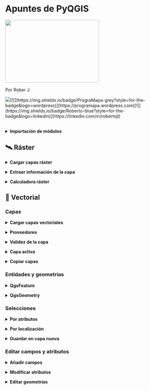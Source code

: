 # Apuntes de PyQGIS

<img src="https://programapa.files.wordpress.com/2021/04/processing_pyqgis.png" width="300" height="200" text-align: center></div>

Por Rober J 

[![](https://img.shields.io/badge/@programapa_-white?style=for-the-badge&labelColor=blue&logo=Twitter&logoColor=white)](https://twitter.com/programapa_)[![](https://img.shields.io/badge/PrograMapa-grey?style=for-the-badge&logo=wordpress)](https://programapa.wordpress.com)[![](https://img.shields.io/badge/Roberto-blue?style=for-the-badge&logo=linkedin)](https://linkedin.com/in/robertojl)

<br>

<details>
  <summary><strong>Importación de módulos</strong></summary><br>
  
  <p>Al comienzo de un script se debe siempre importar los módulos que vayan a usarse:</p>


<div class="wp-block-syntaxhighlighter-code "><pre class="brush: python; title: ; notranslate" title="">
## Módulos imprescindibles con las funciones básicas de QGIS
from qgis.core import *  
from qgis.utils import *

## Si no funcionaran, utilizar los siguientes
from PyQt5.QtCore import *
from PyQt5.QtGui import *

## Módulos recomendables
from qgis.PyQt.QtCore import QSettings, QTranslator, QcoreApplication 
from qgis.PyQt.QtGui import Qicon 
from qgis.PyQt.QtWidgets import QAction, QfileDialog## recomendable

## Módulos útiles de Python
import os
import shutil
import processing
from qgis.analysis import *   ##  Herramientas de analisis raster
</pre></div>
  
  
  <br></details>

## 🛰 Ráster

<details>
  <summary><strong>Cargar capas ráster</strong></summary><br>
  
  <p>Cargar una capa ráster implica crear un objeto QgsRasterLayer que contendrá los datos del archivo ráster. A dicho objeto se le podrán aplicar los distintos métodos de su clase para operar con sus datos.</p>



<p>Hay dos maneras de cargar las capas ráster usando PyQGIS dependiendo de si queremos visualizarlas o no. Si estamos usando Python dentro de QGIS probablemente queramos añadir las capas al panel de capas, pero en caso de usar un IDE externo (VSCode, PyCharm&#8230;) esto no será posible y solo podremos acceder a los datos de las capas sin poder visualizarlas</p>



<p>A diferencia de las capas vectoriales, no será necesario especificar el <strong>proveedor</strong> puesto que para ráster el único disponible es GDAL (Geospatial Data Abstraction Library) y es el equivalente a OGR para datos vectoriales, es decir, admite multitud de formatos ráster como TIFF, IMG&#8230;</p>



<div style="height:20px;" aria-hidden="true" class="wp-block-spacer"></div>


<p><a id="cargar_1"></a></p>


<h3><strong>Cargar y visualizar las capas ráster</strong></h3>



<p>Con el siguiente código, además de cargar en una variable llamada <em>capa_raster </em>los datos de una capa ráster, dicha capa se añadirá al panel de capas de QGIS</p>


<div class="wp-block-syntaxhighlighter-code "><pre class="brush: python; title: ; notranslate" title="">
capa_raster = iface.addRasterLayer('ruta_capa','nombre_capa')
</pre></div>


<p>Esta función no funcionará si trabajamos con PyQGIS en una IDE externa.</p>



<div style="height:20px;" aria-hidden="true" class="wp-block-spacer"></div>


<p><a id="cargar_2"></a></p>


<h3><strong>Cargar solo los datos de las capas ráster</strong></h3>



<p>Con el siguiente código se cargan solo los datos de la capa ráster en una variable nueva llamada <em>capa_raster</em>, de modo que se podrá usar para llevar a cabo geoprocesos pero no se visualizarán. </p>


<div class="wp-block-syntaxhighlighter-code "><pre class="brush: python; title: ; notranslate" title="">
capa_raster = QgsRasterLayer('ruta_capa','nombre_capa')
</pre></div>


<p>Se puede usar tanto en una IDE como dentro de QGIS si no queremos añadir la capa a la visualización.</p>



<div style="height:20px;" aria-hidden="true" class="wp-block-spacer"></div>


<p><a id="validez"></a></p>


<h3><strong>Comprobar validez de la capa</strong></h3>



<p>Al igual que con los datos vectoriales, debe usarse el <strong>método <em>.isValid()</em></strong> sobre el objeto que guarda la capa. Combinado con una sentencia <em>if</em> podremos generar un mensaje en caso de error:</p>


<div class="wp-block-syntaxhighlighter-code "><pre class="brush: python; title: ; notranslate" title="">
if not capa_raster.isValid():
    print("Error al cargar la capa")
</pre></div>

  
  <br></details>

<details>
  <summary><strong>Extraer información de la capa</strong></summary><br>
  
  <p>Una vez cargada la capa ráster en un objeto QgsRasterLayer podremos obtener información de ella a través de distintos métodos:</p>


<p><a id="extension"></a></p>


<h3>Extensión espacial</h3>


<div class="wp-block-syntaxhighlighter-code "><pre class="brush: python; title: ; notranslate" title="">
capa_raster.extent()
</pre></div>

<p><a id="tipo"></a></p>


<h3>Tipo de ráster</h3>


<div class="wp-block-syntaxhighlighter-code "><pre class="brush: python; title: ; notranslate" title="">
capa_raster.rasterType()
</pre></div>


<p>Podremos obtener 3 resultados:</p>



<ul><li>0 = Escala de grises o indefinido (monobanda) </li><li>1 = Monobanda</li><li>2 = Multibanda</li></ul>


<p><a id="filas_columnas"></a></p>


<h3>Número de filas y columnas</h3>


<div class="wp-block-syntaxhighlighter-code "><pre class="brush: python; title: ; notranslate" title="">
capa_raster.width() ## columnas
capa_raster.height() ## filas
</pre></div>

<p><a id="bandas"></a></p>


<h3>Número de bandas</h3>


<div class="wp-block-syntaxhighlighter-code "><pre class="brush: python; title: ; notranslate" title="">
capa_raster.bandCount()
</pre></div>

<p><a id="metadatos"></a></p>


<h3>Metadatos</h3>


<div class="wp-block-syntaxhighlighter-code "><pre class="brush: python; title: ; notranslate" title="">
capa_raster.metadata()
</pre></div>

<p><a id="valor_pixel"></a></p>


<h3>Valor de un píxel</h3>



<p>El siguiente código usa el <strong>método <em><a href="https://docs.qgis.org/3.16/es/docs/pyqgis_developer_cookbook/raster.html#query-values" target="_blank" rel="noreferrer noopener">.identify()</a></em></strong>  sobre <em><a rel="noreferrer noopener" href="https://qgis.org/pyqgis/3.16/core/QgsRasterDataProvider.html#qgis.core.QgsRasterDataProvider" target="_blank">dataProvider()</a></em>  indicando un objeto QgsPoint. Si es correcto (las coordenadas del punto se encuentran dentro de la extensión espacial del ráster) imprime el valor del píxel que se encuentra en el objeto de tipo <em>QgsIdentifyResult()</em>.</p>


<div class="wp-block-syntaxhighlighter-code "><pre class="brush: python; title: ; notranslate" title="">
coordx = 5000
coordy = -3500
punto = QgsPointXY(coordx, coordy)

valor_pixel = rlayer.dataProvider().identify(punto, QgsRaster.IdentifyFormatValue)

if valor_pixel.isValid():
     print(valor_pixel.results())
</pre></div>


<p>También se puede extraer el valor de un píxel en forma de tupla con el <strong>método <em><a href="https://docs.qgis.org/3.16/es/docs/pyqgis_developer_cookbook/raster.html#query-values" target="_blank" rel="noreferrer noopener">.sample()</a></em></strong> sobre <em><a href="https://qgis.org/pyqgis/3.16/core/QgsRasterDataProvider.html#qgis.core.QgsRasterDataProvider" target="_blank" rel="noreferrer noopener">dataProvider()</a></em>:</p>


<div class="wp-block-syntaxhighlighter-code "><pre class="brush: python; title: ; notranslate" title="">
coordx = 5000
coordy = -3500
n_banda = 1
punto = QgsPointXY(coordx, coordy)

valor_pixel, res = capa_raster.dataProvider().sample(punto, n_banda) 
print(valor_pixel)
</pre></div>
  
  <br></details>
  
<details>
  <summary><strong>Calculadora ráster</strong></summary><br>
  
  <p>Las operaciones matemáticas sobre los píxeles de las capas ráster en QGIS se llevan a cabo en la calculadora ráster. En PyQGIS, la función detrás de esta herramienta es <strong><em><a href="https://qgis.org/pyqgis/3.4/analysis/QgsRasterCalculator.html" target="_blank" rel="noreferrer noopener">QgsRasterCalculator()</a></em></strong>. Sus <strong>parámetros</strong> son, por orden:</p>


<div class="wp-block-syntaxhighlighter-code "><pre class="brush: python; title: ; notranslate" title="">
QgsRasterCalculator(expresion, capa salida, formato, extension, ancho, alto, capas de entrada)
</pre></div>


<figure class="wp-block-table"><table class="has-fixed-layout"><thead><tr><th>Parámetro</th><th>Descripción</th><th>Tipo de objeto</th></tr></thead><tbody><tr><td>expresión</td><td>Expresión lógica con las operaciones que queremos realizar</td><td>Cadena de texto</td></tr><tr><td>capa de salida</td><td>Ruta con el nombre y la extensión de la capa en la que guardar los resultados</td><td>Cadena de texto</td></tr><tr><td>formato</td><td>Formato de la capa de salida</td><td>Cadena de texto</td></tr><tr><td>extensión</td><td>Coordenadas de la capa de  salida </td><td>QgsRectangle</td></tr><tr><td>ancho (columnas)</td><td>Número de columnas de la capa de  salida </td><td>Entero</td></tr><tr><td>alto (filas)</td><td>Número de filas de la capa de  salida </td><td>Entero</td></tr><tr><td>capas de entrada</td><td>Lista de objetos que almacenan las capas que se usarán en la calculadora</td><td>QgsRasterCalculatorEntry</td></tr></tbody></table></figure>



<p>El proceso para crear la lista con los objetos <a rel="noreferrer noopener" href="https://qgis.org/api/classQgsRasterCalculatorEntry.html" target="_blank">QgsRasterCalculatorEntry</a> junto con el resto de parámetros  y la ejecución de la calculadora es el siguiente:</p>


<div class="wp-block-syntaxhighlighter-code "><pre class="brush: python; title: ; notranslate" title="">
## Cargar capas
mi_raster = QgsRasterLayer(ruta, "nombre")
mi_raster2 = QgsRasterLayer(ruta, "nombre2")

## Parametros
tipo = 'GTiff' 
extension = mi_raster.extent()
filas = mi_raster.height()
columnas = mi_raster.width()
expresion =  'capa1@1 * capa2@1'  ## Multiplicar los valores de las dos capas de entrada
capa_salida = 'C:\\ruta\\'  ## Ruta con el nombre de la capa de salida y la extension
capas_entrada = &#91;]  ## Lista vacia que almacenara los objetos de entrada

## CREACION DE ENTRADAS ##
## Capa 1
capa1 = QgsRasterCalculatorEntry() ## Crear el objeto de entrada
capa1.ref = 'capa1@1'  ## Crear referencia para la expresion
capa1.raster = mi_raster  ## Seleccion de la capa  
capa1.bandNumber = 1  ## Definir el nº de banda a usar
capas_entrada.append(capa1)   ## Añadir a la lista vacia

## Capa 2
capa2 = QgsRasterCalculatorEntry()
capa2.ref = 'capa2@1'
capa2.raster = mi_raster2
capa2.bandNumber = 3 
capas_entrada.append(capa2)  

## CALCULADORA RASTER##
## Creacion del objeto con los valores calculados
calculos = QgsRasterCalculator(expresion, capa_salida, tipo, extension, columnas, filas, capas_entrada)

## Escritura de la capa de salida
calculos.processCalculation()
</pre></div>


<p>Si una de las capas de entrada fuese una <strong>capa de máscara</strong>, es decir, con valores 1 y 0, al multiplicarlas recortaríamos la otra capa, pues los píxeles que se multipliquen por 0 perderían su valor.</p>



<div style="height:20px;" aria-hidden="true" class="wp-block-spacer"></div>





<h3><strong>Reclasificación ráster</strong></h3>



<p>El ejemplo anterior toma dos capas de entrada para sumar sus valores, pero podrían usarse más o <strong>usar tan solo una</strong> para reclasificar sus valores y convertir variables continuas en discretas. En tal caso habrá que <strong>adecuar la expresión</strong>:</p>


<div class="wp-block-syntaxhighlighter-code "><pre class="brush: python; title: ; notranslate" title="">
## Los pixeles cuyo valor sea mayor a 1000 pasaran a valer 1 y el resto 0
expresion =  'capa@1 &gt; 1000'

## Los pixeles se multiplican por un factor de conversion
expresion = 'capa@1 * 0.7'

## Los pixeles tendran nuevos valores segun el intervalo de datos en el que se encuentren 
expresion = '( capa1@1 &lt; 100 )  * 1 +  ( capa1@1 &gt;= 100 AND capa1@1 &lt; 500 ) * 2 +  ( capa1@1 &gt;= 500 AND capa1@1 &lt; 1000 ) * 3  +  ( capa1@1  &gt;=  1000 )  * 4'
</pre></div>


<p>He dejado un <a rel="noreferrer noopener" href="https://github.com/PrograMapa/PyQGIS/blob/main/reclasificacion_raster_directorio.py" target="_blank">ejemplo completo de reclasificación</a> en GitHub en el que se lleva a cabo la reclasificación por intervalos para todos los TIF de una carpeta.</p>
  
  <br></details>

## 📐 Vectorial  

### Capas

<details>
  <summary><strong>Cargar capas vectoriales</strong></summary><br>
  
  <p>Principalmente existen dos funciones para cargar las capas vectoriales usando PyQGIS dependiendo de si queremos visualizarlas o no. En cualquier caso, lo que se hace es <strong>crear un objeto de tipo QgsVectorLayer</strong>, es decir, un objeto o variable que almacena una capa.</p>



<p>Crear esta clase de objetos es fundamental para poder acceder después a sus entidades, y a partir de ellas a sus atributos y su geometría.</p>






<h4><strong>Cargar y visualizar las capas vectoriales</strong></h4>



<p>Con la función <em>iface.addVectorLayer()</em> además de cargar en una variable nueva<em> </em>los datos de una capa vectorial, dicha capa se añadirá al panel de capas de QGIS. </p>



<p>Esta función no funcionará si trabajamos con PyQGIS en una IDE externa (VSCode, PyCharm&#8230;) .</p>


<div class="wp-block-syntaxhighlighter-code "><pre class="brush: python; title: ; notranslate" title="">
capa_vectorial = iface.addVectorLayer('ruta_capa','nombre_capa','proveedor)
</pre></div>


<div style="height:20px;" aria-hidden="true" class="wp-block-spacer"></div>


<p><a id="cargar_2"></a></p>


<h4><strong>Cargar solo los datos de las capas vectoriales</strong></h4>



<p>Con la función <em>QgsVectorLayer()</em> se cargan solo los datos de la capa vectorial en una variable nueva, de modo que se podrá usar para llevar a cabo geoprocesos pero no se visualizarán. </p>


<div class="wp-block-syntaxhighlighter-code "><pre class="brush: python; title: ; notranslate" title="">
capa_vectorial = QgsVectorLayer('ruta_capa','nombre_capa','proveedor')
</pre></div>


<p>Se puede usar tanto en una IDE como dentro de QGIS si no queremos añadir la capa a la visualización.</p>

  
  <br></details>
  
<details>
  <summary><strong>Proveedores</strong></summary><br>
  
  <p>El procedimiento para cargar capas vectoriales varía según el proveedor, puesto que el origen de datos varía. En cualquier caso, funcionan igual tanto con <em>QgsVectorLayer()</em> como con <em>iface.addVectorLayer()</em>:</p>



<div style="height:20px;" aria-hidden="true" class="wp-block-spacer"></div>



<h4><strong>OGR</strong></h4>



<p>Es el proveedor para las capas vectoriales de los tipos de archivo más comunes (.shp, .kml o .geojson) y suele usarse para utilizar archivos que se encuentran en el sistema de archivos de nuestro ordenador.</p>


<div class="wp-block-syntaxhighlighter-code "><pre class="brush: python; title: ; notranslate" title="">
capa_vectorial = QgsVectorLayer('ruta_capa','nombre_capa','ogr')
</pre></div>


<div style="height:20px;" aria-hidden="true" class="wp-block-spacer"></div>



<h4 class="has-text-align-left"><strong>postgres</strong></h4>



<p>Sirve para cargar información vectorial almacenada en bases de datos de PostgreSQL o PostGIS.</p>


<div class="wp-block-syntaxhighlighter-code "><pre class="brush: python; title: ; notranslate" title="">
# Conectar con la base de datos
uri = QgsDataSourceUri()
uri.setConnection("host", "puerto", "nombre_database", "usuario", "contraseña") 

# Selección del esquema, la tabla y el campo que contiene la geometría
uri.setDataSource("esquema", "tabla", "campo_geometría") 

# Cargar la capa
capa = QgsVectorLayer(uri.uri(), "Nombre_capa", "postgres")
</pre></div>


<div style="height:20px;" aria-hidden="true" class="wp-block-spacer"></div>



<h4 class="has-text-align-left"><strong>MySQL</strong></h4>



<p>Para conectar con una base de datos de tipo MySQL se debe usar otro proveedor como OGR:</p>


<div class="wp-block-syntaxhighlighter-code "><pre class="brush: python; title: ; notranslate" title="">
# Conectar con la base de datos
uri = "MySQL:nombre_database,host=nombre_host,port=numero_puerto,user=nombre_usuario,password=contraseña|layername=nombre_tabla"

# Cargar la capa
capa = QgsVectorLayer(uri,"Nombre_capa","ogr" ),"Nombre_capa","ogr"
</pre></div>


<div style="height:20px;" aria-hidden="true" class="wp-block-spacer"></div>



<h4 class="has-text-align-left"><strong>WFS</strong></h4>



<p>Para cargar servicios WFS (Web Feature Services) habrá que indicar una URL como origen de los datos</p>


<div class="wp-block-syntaxhighlighter-code "><pre class="brush: python; title: ; notranslate" title="">
uri = "URL del servicio WFS"
capa = QgsVectorLayer(uri, "Nombre_capa", "WFS")
</pre></div>


<p>Estos servicios también pueden cargarse usando el módulo de Python <strong>urllib</strong>:</p>


<div class="wp-block-syntaxhighlighter-code "><pre class="brush: python; title: ; notranslate" title="">
import urllib
params = {
'service': 'WFS', 
'version': '1.0.0', 'request': 'petición', 
'typename': 'nombre_capa', 'srsname': "EPSG:XXXX"
} 
uri = 
'ruta_servicio?'+urllib.parse.unquote(urllib.parse.ur
lencode(params))

capa = QgsVectorLayer(uri, "Nombre_capa", "WFS")
</pre></div>


<p>Los servicios WFS están estandarizados por la OGC (Open Geospatial Consortium) y todos poseen los siguientes tipos de <strong>peticiones</strong>:</p>



<ul><li>GetCapabilities &#8211; obtener metadatos</li><li>GetFeature &#8211; obtener entidades</li><li>DescribeFeatureType &#8211; obtener esquema XML de los servicios del servidor del WFS</li></ul>



<p class="has-light-green-cyan-background-color has-background">⚠ En QGIS 2 el proveedor que debe especificarse al cargar capas WFS debe ser OGR</p>



<div style="height:20px;" aria-hidden="true" class="wp-block-spacer"></div>



<h4 class="has-text-align-left"><strong>CSV</strong></h4>



<p>Se puede también cargar archivos CSV o de texto delimitado indicando el caracter separador (espacios, comas, puntos, punto y comas&#8230;) y las columnas de las coordenadas X e Y</p>


<div class="wp-block-syntaxhighlighter-code "><pre class="brush: python; title: ; notranslate" title="">
uri = 
"ruta_archivo.extensión?delimiter={}&xField={}
&yField={}".format("delimitador", "nombre_campoX", "nombre_campoY") 
capa = QgsVectorLayer(uri, "layer name you like", "delimitedtext")
</pre></div>


<div style="height:20px;" aria-hidden="true" class="wp-block-spacer"></div>



<h4><strong>memory</strong></h4>



<p>Las capas &#8216;memory&#8217; son capas temporales y vacías que solo existen mientras se ejecuta un script. Son útiles porque nos evita el andar creando archivos innecesarios y actúan como un lienzo en blanco en el que almacenar nuevas geometrías. </p>



<p>En el ejemplo se especifica que la capa temporal sea de tipo multipolígono, su SRC 25830, la <strong>creación de un campo</strong> id de tipo entero y la creación del índice espacial:</p>


<div class="wp-block-syntaxhighlighter-code "><pre class="brush: python; title: ; notranslate" title="">
uri =  "MultiPolygon?crs=epsg:25830"+"&field=id:integer""&index=yes"
capa = iface.addVectorLayer(uri, "capa_temporal", "memory")
</pre></div>


<p>Al haber usado <em>iface.addVectorLayer()</em>, la capa temporal se cargará al panel de capas de QGIS y duraría hasta que cerráramos la sesión. Para <strong>guardar la capa temporal como capa nueva</strong> hay que usar la función <em>QgsVectorFileWriter.writeAsVectorFormat()</em></p>


  
  <br></details>
  
<details>
  <summary><strong>Validez de la capa</strong></summary><br>
  
  <p>Para saber si una capa espacial se ha cargado correctamente se debe usar el <strong>método <em>.isValid()</em></strong> sobre dicha capa. Lo que hace es devolver un booleano en el que True significa que la capa es correcta y False si no lo es.</p>



<p>Lo que suele hacerse es combinarlo con estructuras de control <em>if &#8211; else </em> para obtener un mensaje según si se ha cargado bien o no:</p>


<div class="wp-block-syntaxhighlighter-code "><pre class="brush: python; title: ; notranslate" title="">
capa = QgsVectorLayer('ruta_capa','nombre_capa','proveedor')
if not capa.isValid():
      print('Error al cargar la capa') 
else: 
      print('La capa se cargó correctamente')
</pre></div>
  
  <br></details>
  
<details>
  <summary><strong>Capa activa</strong></summary><br>
  
  <p>Consiste en seleccionar una capa que pasa a ser la &#8216;capa activa&#8217; para que sea el objetivo de alguna herramienta de QGIS. </p>



<p>La instrucción siguiente crea una variable que contendrá los datos de la capa que se encuentra activa en QGIS. Esto significa que:</p>



<ul><li>solo podremos utilizar la capa activa si utilizamos Python dentro de QGIS (no funciona en IDEs externos)</li><li>los datos de la variable creada cambiarán según la capa que establezcamos como activa</li></ul>


<div class="wp-block-syntaxhighlighter-code "><pre class="brush: python; title: ; notranslate" title="">
capa = iface.activelayer()
</pre></div>


<p>Vale tanto para capas vectoriales como ráster y solo puede haber una capa activa a la vez. </p>

  
  <br></details>
  
<details>
  <summary><strong>Copiar capas</strong></summary><br>
  
  <p>Para copiar capas tendremos que cargar la capa que queramos copiar y usarla como valor de entrada en la función de escritura de capas vectoriales: </p>


<div class="wp-block-syntaxhighlighter-code "><pre class="brush: python; title: ; notranslate" title="">
capa = QgsVectorLayer('ruta_capa','nombre_capa','proveedor')
CRS = capa.crs()
ruta_salida = 'C:\\ruta\\nombre.extension'
QgsVectorFileWriter.writeAsVectorFormat(capa, ruta_salida, CRS, driverName = 'ESRI Shapefile')
</pre></div>


<p>En la <a rel="noreferrer noopener" href="https://qgis.org/pyqgis/master/core/QgsVectorFileWriter.html" target="_blank">documentación oficial</a> hay más información acerca de la escritura de archivos vectoriales.</p>



<div style="height:20px;" aria-hidden="true" class="wp-block-spacer"></div>


<p><a id="entidades_geometrias"></a></p>


<h2 class="has-text-align-center"><strong>Entidades y geometrías</strong></h2>



<p>Las capas espaciales vectoriales se componen de entidades: objetos geométricos que representan fenómenos territoriales. Cada uno de estos objetos ocupa un registro en la tabla de atributos de dicha capa, y entre estos atributos se encuentra la geometría del objeto.</p>



<p>En PyQGIS se distinguen dos clases de variables para estos elementos:</p>



<ul><li>Variables de tipo <strong>QgsFeature</strong> que almacenan las entidades de una capa</li><li>Variables de tipo <strong>QgsGeometry</strong> que almacenan la geometría de las entidades</li></ul>


  
  <br></details>

### Entidades y geometrías

<details>
  <summary><strong>QgsFeature</strong></summary><br>
  
  <p>Para trabajar con la información vectorial es necesario crear un objeto que indexe las entidades de una capa cargada previamente. Dicho objeto será de <strong>tipo QgsFeature,</strong> y para obtenerlo se debe usar el método <em>.getFeatures()</em> sobre un objeto QgsVectorLayer.</p>



<p>Sin embargo, para poder acceder a cada una de esas entidades indexadas será necesario <strong>iterar sobre ellas</strong>:</p>


<div class="wp-block-syntaxhighlighter-code "><pre class="brush: python; title: ; notranslate" title="">
capa_vectorial = QgsVectorLayer('capa.shp','nombre_capa','ogr')  ## Objeto Layer
features = capa_vectorial.getFeatures()  ## Objeto Feature

# Con esto ya podríamos iterar sobre las entidades de la capa usando estructuras de control para obtener 
# información de cada una de ellas:
for entidad in features:
     print(entidad.id())   ## ver el identificador
     print(entidad.attributes())   ## ver los valores de todos los campos
     print(entidad&#91;0])   ## ver el valor de la primera columna usando el índice de posición
     print(entidad&#91;'nombre'])   ## ver el valor de la columna usando su nombre
     print(entidad.geometry())   ## ver la geometría

</pre></div>


  
  <br></details>
  
<details>
  <summary><strong>QgsGeometry</strong></summary><br>
  
  <p>Una vez accedemos a las entidades podemos extraer su geometría para obtener información en base a ella como puede ser el área, la longitud o el perímetro de nuestras entidades.</p>



<p>Para ello es necesario crear una nueva <strong>variable de tipo QgsGeometry</strong> que almacene la geometría recogida por el método .geometry() sobre cada entidad y <strong>aplicarle un método</strong> compatible con el <a href="https://programapa.wordpress.com/2020/11/06/tipos-de-datos-espaciales/">tipo de geometría</a>:</p>


<div class="wp-block-syntaxhighlighter-code "><pre class="brush: python; title: ; notranslate" title="">
capa_vectorial = QgsVectorLayer('capa.shp','nombre_capa','ogr')
features = capa_vectorial.getFeatures()
for entidad in features:
    geom = entidad.geometry()  ## Creación del objeto con la geometría
    print(geom.area())   ## ver el área de una geometría de tipo polígono
    print(geom.length())   ## ver la longitud de una geometría de tipo línea o el perímetro si es de tipo polígono
    print(geom.asPoint())   ## ver las coordenadas de una geometría de tipo punto
</pre></div>


<p>Además, la geometría es también el <strong>producto de los geoprocesos</strong>, que nos permitirán generar geometrías nuevas a partir de las existentes.</p>


  
  <br></details>

### Selecciones

<details>
  <summary><strong>Por atributos</strong></summary><br>
  
  <p>La selección de entidades según sus atributos o <strong>consultas temáticas</strong> consiste en seleccionar aquellas entidades cuyos atributos coincidan con nuestra consulta.</p>



<p>Para ello se crean <strong>expresiones SQL</strong> con la función <em>QgsExpression()</em> para usarlas en una petición mediante la función <em>QgsFeatureRequest()</em>. Dicha petición se emplea para <strong>acceder a la geometría</strong> de aquellas entidades cuyos atributos casen con la consulta.</p>



<p>En el siguiente ejemplo se seleccionan de una capa con ríos aquellos de longitud superior a 100 km para luego iterar sobre ellos:</p>


<div class="wp-block-syntaxhighlighter-code "><pre class="brush: python; title: ; notranslate" title="">
capa_vectorial = QgsVectorLayer('rios.shp','red_fluvial','ogr')

# Creación de variable con la expresión SQL 
expresion = QgsExpression('longitud_km &gt; 100')

# Creación de variable que almacene la expresión como una consulta 
peticion = QgsFeatureRequest(expresion)

# Bucle para iterar solo sobre las entidades que coincidan con la petición
for entidad in capa_vectorial.getFeatures(peticion):
      # operaciones a llevar a cabo con cada río
     
</pre></div>


<p>Otra forma es <strong>seleccionar entidades según su id</strong> usando el método <em>.selectByIds()</em>. Esto resulta útil pues </p>


<div class="wp-block-syntaxhighlighter-code "><pre class="brush: python; title: ; notranslate" title="">
capa_rios = QgsVectorLayer('rios.shp','red_fluvial','ogr')

# Creación de variable con la expresión SQL 
expresion = QgsExpression('longitud_km &gt; 100')

# Creación de variable que almacene la expresión como una consulta 
peticion = QgsFeatureRequest(expresion)

# Obtención de entidades
entidades = capa_rios.getFeatures(peticion)

# Creación de lista con los ID de los ríos seleccionados
lista_id = &#91;rio.id() for rio in entidades]

# Selección de ríos a partir de los ID de la lista
capa_rios.selectByIds(lista_id)
</pre></div>

  
  <br></details>
  
<details>
  <summary><strong>Por localización</strong></summary><br>
  
  <p>La selección por localización o <strong>consultas espaciales</strong> consisten en seleccionar aquellas entidades que cumplen con algún tipo de <a href="https://programapa.wordpress.com/2020/11/13/relaciones-espaciales/">relación topológica</a>, es decir, necesitaremos hacer uso de la geometría de las entidades para llevarlas a cabo.</p>



<p>En PyQGIS podemos hacerlo de dos maneras:</p>



<div style="height:20px;" aria-hidden="true" class="wp-block-spacer"></div>


<p><a id="filtro_espacial"></a></p>


<h4><strong>Estableciendo un filtro espacial</strong></h4>



<p>Esto es, utilizar una AOI (Area de Interés) para seleccionar todo aquello que se encuentre dentro de ella. La AOI podemos obtenerla de varias maneras, como tomando el &#8216;extent&#8217; o recuadro delimitador de una capa (sus coordenadas X e Y máximas y mínimas) o dibujándola nosotros mismos.</p>



<p>En el siguiente ejemplo se utiliza como AOI el &#8216;extent&#8217; de una capa para que se seleccionen las entidades de otra capa:</p>


<div class="wp-block-syntaxhighlighter-code "><pre class="brush: python; title: ; notranslate" title="">
# Cargar la capa de la que seleccionar las entidades
capa = QgsVectorLayer('capa1.shp','Mi capa','ogr')

# Crear área de interés usando el 'extent' de otra capa
AOI = QgsVectorLayer('capa2.shp','Area de interes','ogr').extent() 

# Aplicar la AOI como filtro usando el método .setFilterRect() sobre una petición 
peticion = QgsFeatureRequest() 
peticion.setFilterRect(AOI)

# Bucle que itera sobre las entidades que se encuentran dentro de la AOI para obtener su ID
for entidad in capa.getFeatures(peticion):
    print(feature.id())
</pre></div>


<p>En este ejemplo la petición estaba vacía, pero se puede <strong>combinar filtros espaciales con consultas de atributos</strong> para obtener solo algunas entidades de entre todas las que se encuentren en la AOI. En el siguiente ejemplo se obtiene solo entidades de uso de suelo urbano dentro del filtro espacial:</p>


<div class="wp-block-syntaxhighlighter-code "><pre class="brush: python; title: ; notranslate" title="">
# Cargar la capa de la que seleccionar las entidades
capa = QgsVectorLayer('capa1.shp','Mi capa','ogr')

# Crear área de interés usando el 'extent' de otra capa
AOI = QgsVectorLayer('capa2.shp','Area de interes','ogr').extent() 

# Expresión para seleccionar los polígonos de usos urbanos
expresion = QgsExpression('USO ILIKE \'%urbano%\'')

# Petición para quedarnos solo con lo indicado en la expresión
usos_urbanos = QgsFeatureRequest(expresion) 

# Filtro para seleccionar solo las entidades de nuestra AOI
usos_urbanos.setFilterRect(AOI)

# Bucle que itera sobre las entidades que se encuentran dentro de la AOI para obtener su ID
for entidad in capa.getFeatures(usos_urbanos):
    print(feature.id())
</pre></div>


<div style="height:20px;" aria-hidden="true" class="wp-block-spacer"></div>


<p><a id="relaciones_espaciales"></a></p>


<h4><strong>Estableciendo relaciones espaciales entre capas</strong></h4>



<p>Consiste en quedarnos con aquellas entidades de una capa que cumplen algún tipo de <a href="https://programapa.wordpress.com/2020/11/13/relaciones-espaciales/">relación espacial</a> con las entidades de otra capa: se encuentran dentro, fuera, tocando, ocupando el mismo espacio&#8230;</p>



<p>Para ello tenemos que <strong>acceder a la geometría</strong> de las entidades de las capas y <strong>usar métodos de la <a rel="noreferrer noopener" href="https://qgis.org/api/classQgsGeometry.html" target="_blank">clase geometry</a></strong> sobre dichas geometrías para comprobar las relaciones espaciales:</p>


<div class="wp-block-syntaxhighlighter-code "><pre class="brush: python; title: ; notranslate" title="">
# Cargar la capa de la que seleccionar las entidades
capa1 = QgsVectorLayer("capa1.shp",'Mi capa','ogr')

# Cargar una segunda capa con la que comprobar las relaciones espaciales
capa2 = QgsVectorLayer("capa2.shp",'Mi capa 2','ogr')

# Bucles de iteración sobre las entidades
for f1 in capa1.getFeatures():      # Bucle que itera sobre la geometría de las entidades de la capa 1
    for f2 in capa2.getFeatures():      # Bucle para iterar sobre la geometría decada entidad de la capa 2 por cada una de la capa 1
          if f1.geometry().intersects(f2.geometry()):      # Estructura if para comprobar si hay intersección entre las entidades
                print(f1.id(),'intersects',f2.id())     # Acción a realizar si se cumple dicha relación
</pre></div>


<p>En el ejemplo anterior se ha usado el método para averiguar si existe intersección, pero hay muchos más <strong>predicados espaciales</strong><em> </em>como pueden ser:</p>



<figure class="wp-block-table"><table class="has-fixed-layout"><tbody><tr><td>geometría1.intersects(geometría2)</td><td>averiguar si existe intersección entre las geometrías</td></tr><tr><td>geometría1.disjoints(geometría2)</td><td>averiguar si no existe intersección </td></tr><tr><td>geometría1.contains(geometría2) </td><td>averiguar si la geometría 1 contiene a la geometría 2</td></tr><tr><td>geometría1.crosses(geometría2) </td><td>averiguar si la geometría 1 cruza en algún punto con la geometría 2</td></tr></tbody></table></figure>



<p>Recomiendo el <a rel="noreferrer noopener" href="https://programapa.wordpress.com/2020/11/13/relaciones-espaciales/" target="_blank">post sobre relaciones espaciales</a> para conocerlas más a fondo.</p>


  
  <br></details>
  
<details>
  <summary><strong>Guardar en capa nueva</strong></summary><br>
  
  <p>Para crear capas vectoriales nuevas hay que usar la función <em><strong>QgsVectorFileWriter.writeAsVectorFormat()</strong></em> indicando dentro de los paréntesis los siguientes parámetros, por orden:</p>



<figure class="wp-block-table"><table class="has-fixed-layout"><tbody><tr><td>Datos</td><td>Una variable u objeto de tipo QgsVectorLayer, es decir, la variable que contiene los datos que queremos guardar en la capa nueva</td></tr><tr><td>Ruta + nombre + extensión</td><td>La ruta junto con el nombre del archivo a guardar y su extensión</td></tr><tr><td>Codificación</td><td>La codificación de caracteres para esta capa: utf-8, latin1, iso&#8230;</td></tr><tr><td>SRC</td><td>Sistema de coordenadas asociado a la capa nueva</td></tr><tr><td>Formato</td><td>Tipo de capa o archivo que estamos creando: shapefile, geojson, kml&#8230;</td></tr><tr><td>Modo</td><td>Especificar si en el parámetro datos estamos usando entidades seleccionadas (True/False)</td></tr></tbody></table></figure>



<p>Por ejemplo, con el siguiente código se guarda en una capa nueva una selección de usos del suelo que se encuentran dentro del &#8216;extent&#8217; de otra capa. </p>


<div class="wp-block-syntaxhighlighter-code "><pre class="brush: python; title: ; notranslate" title="">
from qgis.core import *  
from qgis.utils import *

ruta = 'C:\\ruta\\'

# Crear los filtros espacial y de atributos
capa1 = QgsVectorLayer(ruta+'usos.shp','Mi capa','ogr')
capa2 = QgsVectorLayer(ruta+'aoi.shp','Area de interes','ogr').extent() 
expresion = QgsExpression('USO ILIKE  \'%urbano%\')
usos_urbanos = QgsFeatureRequest(expresion) 
usos_urbanos.setFilterRect(capa2)
seleccion = capa.getFeatures(usos_urbanos)

# Selección de entidades
ids = &#91;i.id() for i in seleccion]
capa1.selectByIds(ids)

# Guardar la selección en una capa nueva tomando el nombre y el SRC de la capa original
QgsVectorFileWriter.writeAsVectorFormat(capa1, ruta+capa.name()+'_nuevo.shp', 'UTF-8', capa1.crs(), driverName="ESRI Shapefile", onlySelected = True)
</pre></div>
  
  <br></details>

### Editar campos y atributos 
 
<details>
  <summary><strong>Añadir campos</strong></summary><br>
  
  <p>Los atributos de las capas vectoriales se organizan en forma de tabla, en la que cada columna es un campo y cada fila una entidad. Por tanto, los valores de los campos para cada fila serán los atributos de dicha fila.</p>



<div style="height:20px;" aria-hidden="true" class="wp-block-spacer"></div>


<p><a id="añadir_campos"></a></p>


<h3 class="has-text-align-center"><strong>Añadir campos</strong></h3>



<h4><strong>&#8211; Creando capas temporales</strong></h4>



<p>Se pueden crear campos al crear capas temporales<strong>.</strong> El siguiente ejemplo crea un campo de cada tipo (text, integer, double y date) en una nueva capa temporal<em> (Fuente: Geoinnova)</em>: </p>


<div class="wp-block-syntaxhighlighter-code "><pre class="brush: python; title: ; notranslate" title="">
URI = 
"MultiPolygon?field=id:integer&index=yes&field=decimal:double&field=tex 
to:string&field=fecha:date"
capa_temporal = iface.addVectorLayer(URI,"temp", "memory")
</pre></div>


<div style="height:20px;" aria-hidden="true" class="wp-block-spacer"></div>



<h4><strong>&#8211; Nuevos campos en capas ya existentes</strong></h4>



<p>También pueden crearse campos en capas ya existentes activando la edición de dicha capa y encadenando los siguientes métodos de la <a href="https://qgis.org/pyqgis/master/core/QgsVectorLayer.html" target="_blank" rel="noreferrer noopener">clase QgsVectorLayer</a>: </p>



<p class="has-text-align-center"><em>capa.dataProvider().addAttributes([QgsField])</em></p>



<ol><li>método .dataProvider()  ## para modificar tablas de atributos</li><li>método .addAttributes([lista_objetos_QgsField]) ## para añadir nuevos campos</li></ol>



<p>Los <strong>objetos de tipo campo o QgsField</strong> se crean con la siguiente sintaxis:</p>


<div class="wp-block-syntaxhighlighter-code "><pre class="brush: python; title: ; notranslate" title="">
QgsField("nombre_campo", QVariant.Text)  ## cadenas de texto 
QgsField("nombre_campo", QVariant.Integer)  ## numeros enteros
QgsField("nombre_campo", QVariant.Double)  ## numeros decimales 
QgsField("nombre_campo", QVariant.Date)  ## valores de tipo fecha 
</pre></div>


<p>Al completo, el procedimiento sería el siguiente:</p>


<div class="wp-block-syntaxhighlighter-code "><pre class="brush: python; title: ; notranslate" title="">
## Cargar la capa
capa = iface.addVectorLayer('ruta_capa','nombre_capa','proveedor)

## Comenzar la edición
capa.startEditing()

## Añadir nuevos campos
capa.dataProvider().addAttributes(&#91;QgsField("texto", QVariant.String), 
QgsField("entero", QVariant.Int), QgsField("decimal", 
 QVariant.Double),QgsField("fecha", QVariant.Date)])

## Actualizar campos 
capa.updateFields()
capa.commitChanges()
</pre></div>


<div style="height:20px;" aria-hidden="true" class="wp-block-spacer"></div>



<h4><strong>&#8211; Copiar campos a capas nuevas</strong></h4>



<p>Para ello habrá que obtener un objeto de la <a href="https://qgis.org/pyqgis/3.2/core/Field/QgsField.html" target="_blank" rel="noreferrer noopener">clase QgsField</a> con los campos de la capa de la que queremos copiar dichos campos. Después solo habrá que crear una capa nueva, activar su edición y copiarle dichos campos:</p>


<div class="wp-block-syntaxhighlighter-code "><pre class="brush: python; title: ; notranslate" title="">
## Cargar capa
capa = iface.addVectorLayer('ruta_capa','nombre_capa','proveedor)

## Obtener su sistema de coordenadas
crs = capa.crs().postgisSrid()

## Listar los campos de la capa cargada
campos = capa.dataProvider().fields()  ## Obtención de campos

## Crear capa temporal 
URI = "MultiPolygon?crs=epsg:"+str(crs)
nueva_capa = iface.addVectorLayer('URI','nueva','memory')

## Copiar los campos de la capa cargada a la nueva capa a través de la lista
nueva_capa.startEditing()
nueva_capa.dataProvider().addAttributes(campos.toList())
nueva_capa.commitChanges()
</pre></div>

<h4><strong>&#8211; Crear campos id autoincrementables</strong></h4>



<p>Una de las operaciones más comunes en cuanto a la creación de nuevos campos es crear IDs que identifiquen de forma única a cada entidad:</p>

  <div class="wp-block-syntaxhighlighter-code "><pre class="brush: python; title: ; notranslate" title="">
## Cargar la capa y empezar la edición
capa = QgsVectorLayer(output,nombre,'ogr')
capa.startEditing()

## Añadir el nuevo atributo ID
capa.dataProvider().addAttributes(&#91;QgsField('ID', QVariant.Int)])
capa.updateFields()

## Listar las entidades
entidades = capa.getFeatures()

## Iniciar el contador
contador = 0

## Bucle que recorre las entidades de la capa cargada
for entidad in entidades:

        ## Establecer el valor del atributo ID para la entidad a partir del valor del contador
        entidad&#91;'ID'] = contador

        ## Actualizar la entidad
        capa.updateFeature(entidad)

        ## Aumentar el contador
        contador += 1

## Guardar los cambios             
capa.commitChanges()
</pre></div>
  
  <br></details>
  
  
<details>
  <summary><strong>Modificar atributos</strong></summary><br>
  
  <p>Con el método <strong>.<em>setAttributes([])</em> </strong>podemos actuar sobre un objeto de tipo entidad <strong>en el momento de crearla</strong>, es decir, cuando generamos nuevos objetos de la <a href="https://qgis.org/pyqgis/3.2/core/Feature/QgsFeature.html#qgis.core.QgsFeature.setAttributes" target="_blank" rel="noreferrer noopener">clase QgsFeature</a>:</p>


<div class="wp-block-syntaxhighlighter-code "><pre class="brush: python; title: ; notranslate" title="">
## cargar capa
capa = iface.addVectorLayer('ruta_capa','nombre_capa','proveedor)

## lista con los valores
lista_valores = &#91;30, 40, 60]

## bucle para generar varias entidades
for f in range(1,10):
     
     ## nueva entidad
     entidad = QgsFeature()

     ## asignar los valores a las columnas
     entidad.setAttributes(lista_valores) 

     ## añadir la nueva entidad a la capa
     capa.addFeatures(&#91;entidad])

capa.commitChanges()
</pre></div>


<p>La lista de valores para la nueva entidad <strong>sigue el orden de posición de los campos</strong>. Si se quisiera cambiar, por ejemplo, la tercera columna, habría que dejar vacías las posiciones 0 y 1 de la lista.</p>



<div style="height:20px;" aria-hidden="true" class="wp-block-spacer"></div>


<p>Mediante <em><strong>.changeAttributeValue()</strong></em> actuamos sobre un objeto de la <a rel="noreferrer noopener" href="https://qgis.org/pyqgis/master/core/QgsVectorLayer.html" target="_blank">clase QgsVectorLayer</a><em>,</em> es decir, sobre una capa indicando el id de la fila y la posición de la columna en la que actuar:</p>


<div class="wp-block-syntaxhighlighter-code "><pre class="brush: python; title: ; notranslate" title="">
capa = iface.addVectorLayer('ruta_capa','nombre_capa','proveedor)
capa.startEditing()
nuevo_valor = 50
id_entidad = 3
id_campo = 0
capa.changeAttributeValue(id_entidad, id_campo, nuevo_valor)
capa.commitChanges()
</pre></div>
  
  <br></details>
  
<details>
  <summary><strong>Editar geometrías</strong></summary><br>
  
  <p>La edición de geometrías implica operar sobre los objetos <strong>QgsGeometry</strong>, es decir, la geometría de las entidades, para borrarlas, modificarlas o añadir nuevas geometrías que se deriven de algún geoproceso sobre ellas.</p>



<p>Por ejemplo, al hacer un buffer tomamos las geometrías de una capa y se les aplica un geoproceso que genera nuevos polígonos en base a un valor de distancia que indicamos en la función. Esos nuevos polígonos deben almacenarse en otra capa que se encuentre en edición.</p>



<p>Para comenzar a editar las geometrías es necesario <strong>activar la edición</strong> de la capa de entrada, y al finalizar la edición deben <strong>guardarse los cambios</strong>:</p>


<div class="wp-block-syntaxhighlighter-code "><pre class="brush: python; title: ; notranslate" title="">
capa = QgsVectorLayer('capa1.shp','Mi capa','ogr')  # Objeto tipo layer con los datos de la capa
capa.startEditing()  # Activación de la edición de la capa
## Geoprocesos ##
capa.commitChanges()  # Guardar los cambios
</pre></div>


<p>Los principales <strong>métodos para editar la geometría</strong> de una capa son:</p>


<div class="wp-block-syntaxhighlighter-code "><pre class="brush: python; title: ; notranslate" title="">
objeto_qgsfeature.setGeometry(nueva_geometría)  ## Establecer la geometría de una entidad
objeto_qgsvectorlayer.addFeatures(&#91;objeto_qgsfeature])  ## Añadir la entidad a una capa
</pre></div>


<p>A diferencia de las selecciones, los resultados de los geoprocesos deben almacenarse en capas nuevas que se encuentren en edición, ya que estamos hablando de geometrías nuevas que deben almacenarse en algún lado. </p>



<p>A continuación tenéis ejemplos con distintos geoprocesos básicos:</p>



<h3 class="has-text-align-center"><strong>Buffer</strong></h3>



<p>El buffer o área de influencia se calcula tomando una geometría y aplicándole el <strong>método <em>.buffer()</em></strong> junto a una serie de parámetros (<a rel="noreferrer noopener" href="https://qgis.org/api/classQgsGeometry.html" target="_blank">ver la documentación oficial</a>). </p>



<p>El procedimiento para llevarlo a cabo consiste en iterar sobre las geometrías de las entidades de la capa, en este caso para que se aplique el buffer a cada una de ellas y la geometría resultante se almacene en un objeto QgsFeature que pase a formar parte de una capa temporal. Además, se crea un contador para darle un ID a cada buffer que se cree:</p>


<div class="wp-block-syntaxhighlighter-code "><pre class="brush: python; title: ; notranslate" title="">
## Cargar capa vectorial de entrada y obtener su sistema de coordenadas
ruta = 'C:\\ruta\\'
capa_entrada = QgsVectorLayer(ruta, "entidades_de_entrada", "ogr")
CRS = capa_entrada.crs().postgisSrid()

## Creación de capa temporal en la que almacenar los buffers
uri =  "MultiPolygon?crs=epsg:"+ str(CRS) + "&field=id:integer""&index=yes"
capa_buffers = QgsVectorLayer(uri, "buffers", "memory")

capa_buffers.startEditing()   ## Comenzar la edición de la capa temporal
id = 0   ## Valor id que se le asignará a cada nueva entidad

for f in capa_entrada.getFeatures():   ## Bucle para obtener las entidades de la capa  de entrada
     geom = f.geometry()   ## Acceso a la geometría de cada entidad
     buffer = geom.buffer(200,-1)    ## Parámetros del buffer: 200 metros, nº segmentos automático
     entidad = QgsFeature()   ## Creación de objeto de tipo Feature vacío 
     entidad.setGeometry(buffer)    ## Añadirle al objeto la geometría del buffer
     entidad.setAttributes(&#91;id])    ## Añadirle al objeto el valor de la variable id
     capa_buffers.addFeatures(&#91;entidad])    ## Añadirle a la capa temporal la entidad
     id += 1    ## Aumentar el id al acabar cada paso del bucle

capa_buffers.commitChanges()    ## Guardar los cambios de la capa temporal
</pre></div>


<div style="height:20px;" aria-hidden="true" class="wp-block-spacer"></div>


<p><a id="intersect"></a></p>


<h3 class="has-text-align-center"><strong>Intersección</strong></h3>



<p>En el caso de la intersección, el <strong>método</strong> a aplicar sobre los objetos QgsGeometry es <em><strong>.intersection()</strong></em> (<a rel="noreferrer noopener" href="https://qgis.org/api/classQgsGeometry.html" target="_blank">ver la documentación oficial</a>)</p>



<p>No debe confundirse con el método <em>.intersect()</em>, porque a diferencia de éste ahora estaremos generando geometrías nuevas, es decir, objetos de la clase QgsGeometry.</p>



<p>Con el siguiente código se crea una capa nueva con la geometría de las intersecciones entre las entidades de dos capas de entrada, es decir, con la superficie que ambas capas tienen en común (por tanto deberán ser dos capas de tipo poligonal):</p>


<div class="wp-block-syntaxhighlighter-code "><pre class="brush: python; title: ; notranslate" title="">
## Módulos 
from qgis.core import *  
from qgis.utils import *

## Cargar capas vectoriales de entrada
ruta1 = 'C:\\ruta'
ruta2 =  'C:\\ruta2'
capa_entrada1 = QgsVectorLayer(ruta1, "entidades_de_entrada", "ogr")
capa_entrada2 = QgsVectorLayer(ruta2, "entidades_de_entrada2", "ogr")
CRS = capa_entrada1.crs().postgisSrid()

## Creación de capa temporales en la que almacenar las nuevas geometrías
uri =  "MultiPolygon?crs=epsg:"+ str(CRS) + "&field=id:integer""&index=yes"
capa_intersecciones = iface.addVectorLayer(uri, "intersecciones", "memory")

capa_intersecciones.startEditing()   ## Comenzar la edición de la capa temporal
id = 0   ## Valor id que se le asignará a cada nueva entidad

for f1 in capa_entrada1.getFeatures():   ## Bucle para obtener las entidades de la capa de entrada 1
    for f2 in capa_entrada2.getFeatures():   ## Bucle para obtener las entidades de la capa de entrada 2
        if f1.geometry().intersects(f2.geometry()):
            interseccion_geom = f1.geometry().intersection(f2.geometry())    ## Creación de la geometría de la intersección
            entidad = QgsFeature()    ## Creación de objeto de tipo Feature vacío 
            entidad.setGeometry(interseccion_geom)    ## Añadirle al objeto la geometría de la intersección
            entidad.setAttributes(&#91;id])    ## Añadirle al objeto el valor de la variable id
            capa_intersecciones.addFeatures(&#91;entidad])    ## Añadirle a la capa temporal la entidad
            id += 1    ## Aumentar el id al acabar cada paso del bucle

capa_intersecciones.commitChanges()    ## Guardar los cambios de la capa temporal
</pre></div>


<div style="height:20px;" aria-hidden="true" class="wp-block-spacer"></div>


<p><a id="diferencia"></a></p>


<h3 class="has-text-align-center"><strong>Diferencia</strong></h3>



<p>Con la diferencia obtendríamos la superficie de cada entidad de una primera capa que no coincide espacialmente con ninguna entidad de la segunda capa. El procedimiento es casi igual que con la intersección (necesario que las capas sean polígonos):</p>


<div class="wp-block-syntaxhighlighter-code "><pre class="brush: python; title: ; notranslate" title="">
from qgis.core import *  
from qgis.utils import *

ruta1 = 'C:\\ruta1'
ruta2 =  'C:\\ruta2'
capa_entrada1 = QgsVectorLayer(ruta1, "entidades_de_entrada", "ogr")
capa_entrada2 = QgsVectorLayer(ruta2, "entidades_de_entrada2", "ogr")
CRS = capa_entrada1.crs().postgisSrid()

uri =  "MultiPolygon?crs=epsg:"+ str(CRS) + "&field=id:integer""&index=yes"
capa_diferencia = iface.addVectorLayer(uri, "diferencias", "memory")

capa_diferencia.startEditing()   
id = 0  

for f1 in capa_entrada1.getFeatures():
    diff_geom = f1.geometry()
    for f2 in capa_entrada2.getFeatures():
        if diff_geom.intersects(f2.geometry()):
            diff_geom = diff_geom.difference(f2.geometry())
    entidad = QgsFeature()
    entidad.setGeometry(diff_geom)
    entidad.setAttributes(&#91;id])
    capa_diferencia.addFeatures(&#91;entidad])
    id += 1 
capa_diferencia.commitChanges()
</pre></div>


<p>En este caso, lo que se hace es crear un objeto con la geometría de cada entidad de la primera capa y modificarlo o &#8216;recortarlo&#8217; con las geometrías de las entidades de la segunda capa. Después, la geometría resultante es almacenada en la capa temporal junto a su id.</p>


  
  <br></details>
